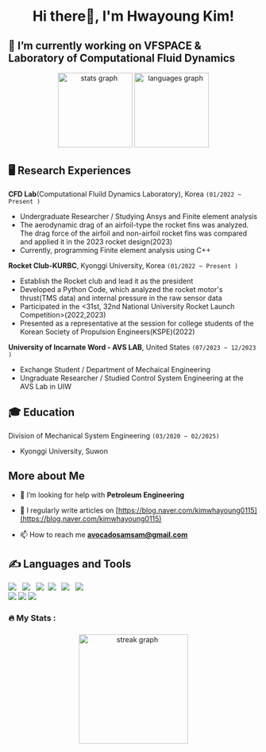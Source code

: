 
<h1 align="center">Hi there👋, I'm Hwayoung Kim!</h1>


## 🔭 I’m currently working on **VFSPACE & Laboratory of Computational Fluid Dynamics**


<div align="center">
  <img src="https://github-readme-stats.vercel.app/api?username=avocadosamsam&hide_title=false&hide_rank=false&show_icons=true&include_all_commits=true&count_private=true&disable_animations=false&theme=dracula&locale=en&hide_border=false" height="150" alt="stats graph"  />
  <img src="https://github-readme-stats.vercel.app/api/top-langs?username=avocadosamsam&locale=en&hide_title=false&layout=compact&card_width=320&langs_count=5&theme=dracula&hide_border=false" height="150" alt="languages graph"  />
</div>

###

###

## 🖥️ Research Experiences
**CFD Lab**(Computational Fluild Dynamics Laboratory), Korea ```(01/2022 ~ Present )```
+  Undergraduate Researcher / Studying Ansys and Finite element analysis
+  The aerodynamic drag of an airfoil-type the rocket fins was analyzed. The drag force of the airfoil and non-airfoil rocket fins was compared and applied it in the 2023 rocket design(2023)
+  Currently, programming Finite element analysis using C++

  

**Rocket Club-KURBC**, Kyonggi University, Korea ```(01/2022 ~ Present )```
+ Establish the Rocket club and lead it as the president
+ Developed a Python Code, which analyzed the rocket motor's thrust(TMS data) and internal pressure in the raw sensor data
+ Participated in the <31st, 32nd National University Rocket Launch Competition>(2022,2023)
+ Presented as a representative at the session for college students of the Korean Society of Propulsion Engineers(KSPE)(2022)



**University of Incarnate Word - AVS LAB**, United States ```(07/2023 ~ 12/2023 )```
+ Exchange Student / Department of Mechaical Engineering
+ Ungraduate Researcher / Studied Control System Engineering at the AVS Lab in UIW


## 🎓 Education
Division of Mechanical System Engineering ```(03/2020 ~ 02/2025)```
+ Kyonggi University, Suwon



## More about Me
- 🤝 I’m looking for help with **Petroleum Engineering**

- 📝 I regularly write articles on [https://blog.naver.com/kimwhayoung0115](https://blog.naver.com/kimwhayoung0115)

- 📫 How to reach me **avocadosamsam@gmail.com**






<p align="left">
</p>



## ✍️ Languages and Tools
<p align="left">
<img src="https://img.shields.io/badge/C-A8B9CC?style=flat-square&logo=C&logoColor=white"/></a> &nbsp
<img src="https://img.shields.io/badge/C++-00599C?style=flat-square&logo=c%2B%2B&logoColor=white"/></a> &nbsp
<img src="https://img.shields.io/badge/Python-3766AB?style=flat-square&logo=Python&logoColor=white"/></a>&nbsp 
<img src="https://img.shields.io/badge/ROS-22314E?style=flat-square&logo=ROS&logoColor=white"/></a> &nbsp
<img src="https://img.shields.io/badge/Linux-FCC624?style=flat-square&logo=Linux&logoColor=white"/></a> &nbsp
<img src="https://img.shields.io/badge/Google Colab-F9AB00?style=flat-square&logo=Google Colab&logoColor=white"/>
<br>
<img src="https://img.shields.io/badge/ANSYS-FF6C37?style=flat-square&logo=ANSYS&logoColor=white"/>
<img src="https://img.shields.io/badge/Matlab-FF0000?style=flat-square&logo=Matlab&logoColor=white">
<img src="https://img.shields.io/badge/LabVIEW-4285F4?style=flat-square&logo=LabVIEW&logoColor=white"/>



</p>


###

<h3 align="left">🔥   My Stats :</h3>

###

<div align="center">
  <img src="https://streak-stats.demolab.com?user=avocadosamsam&locale=en&mode=daily&theme=dark&hide_border=false&border_radius=5&order=3" height="220" alt="streak graph"  />
</div>

###
